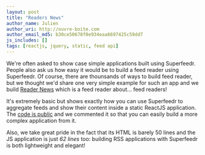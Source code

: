 ```yaml
---
layout: post
title: "Readers News"
author_name: Julien
author_uri: http://ouvre-boite.com
author_email_md5: b30ce50678f0e934eaa6697425c59dd7
js_includes: []
tags: [reactjs, jquery, static, feed api]
---
```



We're often asked to show case simple applications built using Superfeedr. People also ask us how easy it would be to build a feed reader using Superfeedr. Of course, there are thounsands of ways to build feed reader, but we thought we'd share one very simple example for such an app and we build [Reader News](http://readers-ne.ws/) which is a feed reader about... feed readers!

It's extremely basic but shows exactly how you can use Superfeedr to aggregate feeds and show their content inside a static ReactJS application. The [code is public](https://github.com/superfeedr/readernews) and we commented it so that you can easily build a more complex application from it.

Also, we take great pride in the fact that its HTML is barely 50 lines and the JS application is just *62 lines* too: building RSS applications with Superfeedr is both lightweight and elegant!


